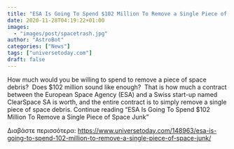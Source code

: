 ```yaml
---
title: "ESA Is Going To Spend $102 Million To Remove a Single Piece of Space Junk"
date: 2020-11-28T04:19:22+01:00
images:
  - "images/post/spacetrash.jpg"
author: "AstroBot"
categories: ["News"]
tags: ["universetoday.com"]
draft: false
---
```


How much would you be willing to spend to remove a piece of space debris?  Does $102 million sound like enough?  That is how much a contract between the European Space Agency (ESA) and a Swiss start-up named ClearSpace SA is worth, and the entire contract is to simply remove a single piece of space debris. Continue reading “ESA Is Going To Spend $102 Million To Remove a Single Piece of Space Junk” 

Διαβάστε περισσότερα: https://www.universetoday.com/148963/esa-is-going-to-spend-102-million-to-remove-a-single-piece-of-space-junk/
